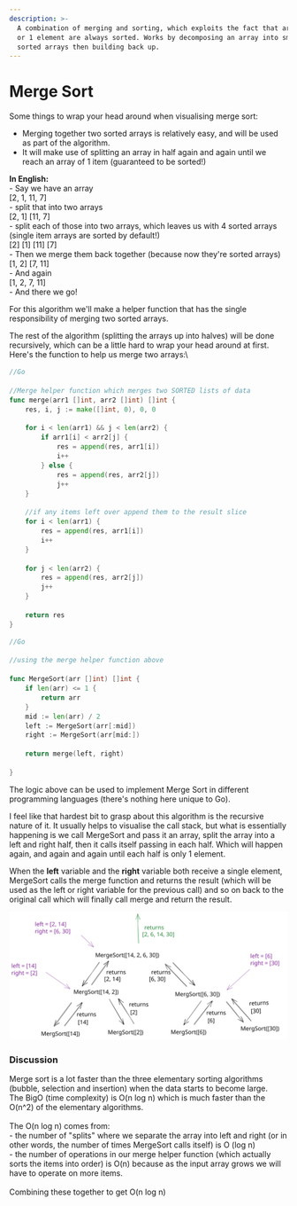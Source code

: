 ```yaml
---
description: >-
  A combination of merging and sorting, which exploits the fact that arrays of 0
  or 1 element are always sorted. Works by decomposing an array into smaller
  sorted arrays then building back up.
---
```


# Merge Sort

Some things to wrap your head around when visualising merge sort:

* Merging together two sorted arrays is relatively easy, and will be used as part of the algorithm.
* It will make use of splitting an array in half again and again until we reach an array of 1 item (guaranteed to be sorted!)

**In English:**\
\- Say we have an array\
\[2, 1, 11, 7]\
\- split that into two arrays\
\[2, 1]    \[11, 7]\
\- split each of those into two arrays, which leaves us with 4 sorted arrays (single item arrays are sorted by default!)\
\[2] \[1]    \[11] \[7]\
\- Then we merge them back together (because now they're sorted arrays)\
\[1, 2]     \[7, 11]\
\- And again\
\[1, 2, 7, 11]\
\- And there we go!

For this algorithm we'll make a helper function that has the single responsibility of merging two sorted arrays.

The rest of the algorithm (splitting the arrays up into halves) will be done recursively, which can be a little hard to wrap your head around at first. Here's the function to help us merge two arrays:\


```go
//Go

//Merge helper function which merges two SORTED lists of data
func merge(arr1 []int, arr2 []int) []int {
    res, i, j := make([]int, 0), 0, 0
    
    for i < len(arr1) && j < len(arr2) {
        if arr1[i] < arr2[j] {
            res = append(res, arr1[i])
            i++
        } else {
            res = append(res, arr2[j])
            j++
    }

    //if any items left over append them to the result slice
    for i < len(arr1) {
        res = append(res, arr1[i])
        i++
    }
    
    for j < len(arr2) {
        res = append(res, arr2[j])
        j++
    }
    
    return res
} 
```

```go
//Go

//using the merge helper function above

func MergeSort(arr []int) []int {
    if len(arr) <= 1 {
        return arr
    }
    mid := len(arr) / 2
    left := MergeSort(arr[:mid])
    right := MergeSort(arr[mid:])
    
    return merge(left, right)
    
}
```

The logic above can be used to implement Merge Sort in different programming languages (there's nothing here unique to Go).&#x20;

I feel like that hardest bit to grasp about this algorithm is the recursive nature of it. It usually helps to visualise the call stack, but what is essentially happening is we call MergeSort and pass it an array, split the array into a left and right half, then it calls itself passing in each half. Which will happen again, and again and again until each half is only 1 element.

When the **left**  variable and the **right** variable both receive a single element, MergeSort calls the merge function and returns the result (which will be used as the left or right variable for the previous call) and so on back to the original call which will finally call merge and return the result.&#x20;

<img src="../.gitbook/assets/file.drawing (1).svg" alt="" class="gitbook-drawing">

### Discussion

Merge sort is a lot faster than the three elementary sorting algorithms (bubble, selection and insertion) when the data starts to become large. \
The BigO (time complexity) is O(n log n) which is much faster than the O(n^2) of the elementary algorithms. \
\
The O(n log n) comes from:\
\- the number of "splits" where we separate the array into left and right (or in other words, the number of times MergeSort calls itself) is O (log n)\
\- the number of operations in our merge helper function (which actually sorts the items into order) is O(n) because as the input array grows we will have to operate on more items. \
\
Combining these together to get O(n log n)
